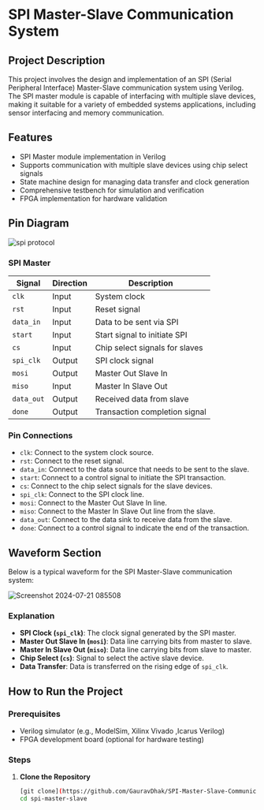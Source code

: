 # SPI Master-Slave Communication System

## Project Description

This project involves the design and implementation of an SPI (Serial Peripheral Interface) Master-Slave communication system using Verilog. The SPI master module is capable of interfacing with multiple slave devices, making it suitable for a variety of embedded systems applications, including sensor interfacing and memory communication.

## Features

- SPI Master module implementation in Verilog
- Supports communication with multiple slave devices using chip select signals
- State machine design for managing data transfer and clock generation
- Comprehensive testbench for simulation and verification
- FPGA implementation for hardware validation

## Pin Diagram
![spi protocol](https://github.com/user-attachments/assets/ab91dac5-90e9-493c-a7d6-e7babff365a7)

### SPI Master

| Signal    | Direction | Description                    |
|-----------|-----------|--------------------------------|
| `clk`     | Input     | System clock                   |
| `rst`     | Input     | Reset signal                   |
| `data_in` | Input     | Data to be sent via SPI        |
| `start`   | Input     | Start signal to initiate SPI   |
| `cs`      | Input     | Chip select signals for slaves |
| `spi_clk` | Output    | SPI clock signal               |
| `mosi`    | Output    | Master Out Slave In            |
| `miso`    | Input     | Master In Slave Out            |
| `data_out`| Output    | Received data from slave       |
| `done`    | Output    | Transaction completion signal  |

### Pin Connections

- `clk`: Connect to the system clock source.
- `rst`: Connect to the reset signal.
- `data_in`: Connect to the data source that needs to be sent to the slave.
- `start`: Connect to a control signal to initiate the SPI transaction.
- `cs`: Connect to the chip select signals for the slave devices.
- `spi_clk`: Connect to the SPI clock line.
- `mosi`: Connect to the Master Out Slave In line.
- `miso`: Connect to the Master In Slave Out line from the slave.
- `data_out`: Connect to the data sink to receive data from the slave.
- `done`: Connect to a control signal to indicate the end of the transaction.

## Waveform Section

Below is a typical waveform for the SPI Master-Slave communication system:

![Screenshot 2024-07-21 085508](https://github.com/user-attachments/assets/3d4b9bcf-0a60-4c85-8a54-706bf928630b)



### Explanation

- **SPI Clock (`spi_clk`)**: The clock signal generated by the SPI master.
- **Master Out Slave In (`mosi`)**: Data line carrying bits from master to slave.
- **Master In Slave Out (`miso`)**: Data line carrying bits from slave to master.
- **Chip Select (`cs`)**: Signal to select the active slave device.
- **Data Transfer**: Data is transferred on the rising edge of `spi_clk`.

## How to Run the Project

### Prerequisites

- Verilog simulator (e.g., ModelSim, Xilinx Vivado ,Icarus Verilog)
- FPGA development board (optional for hardware testing)

### Steps

1. **Clone the Repository**
   ```bash
   [git clone](https://github.com/GauravDhak/SPI-Master-Slave-Communication-System/edit/main/README.md)
   cd spi-master-slave

